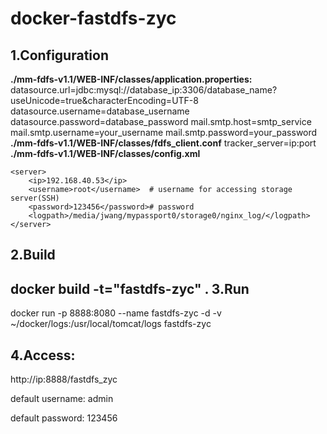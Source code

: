 # docker-fastdfs-zyc

1.Configuration
---------------

**./mm-fdfs-v1.1/WEB-INF/classes/application.properties:**
datasource.url=jdbc:mysql://database_ip:3306/database_name?useUnicode=true&characterEncoding=UTF-8
datasource.username=database_username
datasource.password=database_password
mail.smtp.host=smtp_service
mail.smtp.username=your_username
mail.smtp.password=your_password
**./mm-fdfs-v1.1/WEB-INF/classes/fdfs_client.conf**
tracker_server=ip:port 
**./mm-fdfs-v1.1/WEB-INF/classes/config.xml**

	<server>
		<ip>192.168.40.53</ip>
		<username>root</username>  # username for accessing storage server(SSH)   
		<password>123456</password># password    
		<logpath>/media/jwang/mypassport0/storage0/nginx_log/</logpath>
	</server>
2.Build
-------
docker build -t="fastdfs-zyc" .
3.Run
-----
docker run -p 8888:8080 --name fastdfs-zyc -d -v ~/docker/logs:/usr/local/tomcat/logs fastdfs-zyc

4.Access:
---------
http://ip:8888/fastdfs_zyc

default username: admin

default password: 123456
